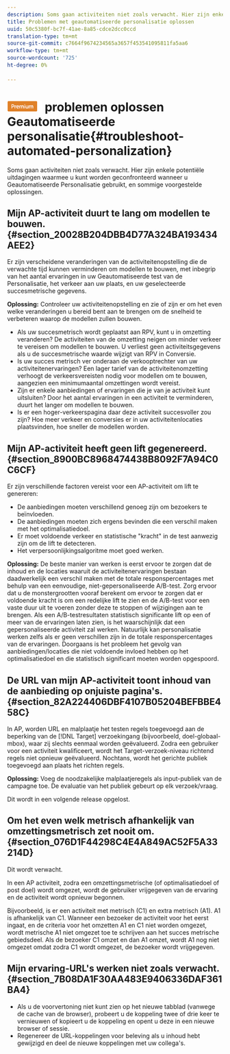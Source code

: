 ```yaml
---
description: Soms gaan activiteiten niet zoals verwacht. Hier zijn enkele potentiële uitdagingen waarmee u kunt worden geconfronteerd wanneer u Geautomatiseerde Personalisatie gebruikt, en sommige voorgestelde oplossingen.
title: Problemen met geautomatiseerde personalisatie oplossen
uuid: 50c5380f-bc7f-41ae-8a85-cdce2dcc0ccd
translation-type: tm+mt
source-git-commit: c7664f9674234565a3657f453541095811fa5aa6
workflow-type: tm+mt
source-wordcount: '725'
ht-degree: 0%

---
```



# ![PREMIUM](/help/assets/premium.png) problemen oplossen Geautomatiseerde personalisatie{#troubleshoot-automated-personalization}

Soms gaan activiteiten niet zoals verwacht. Hier zijn enkele potentiële uitdagingen waarmee u kunt worden geconfronteerd wanneer u Geautomatiseerde Personalisatie gebruikt, en sommige voorgestelde oplossingen.

## Mijn AP-activiteit duurt te lang om modellen te bouwen. {#section_20028B204DBB4D77A324BA193434AEE2}

Er zijn verscheidene veranderingen van de activiteitenopstelling die de verwachte tijd kunnen verminderen om modellen te bouwen, met inbegrip van het aantal ervaringen in uw Geautomatiseerde test van de Personalisatie, het verkeer aan uw plaats, en uw geselecteerde succesmetrische gegevens.

**Oplossing:** Controleer uw activiteitenopstelling en zie of zijn er om het even welke veranderingen u bereid bent aan te brengen om de snelheid te verbeteren waarop de modellen zullen bouwen.

* Als uw succesmetrisch wordt geplaatst aan RPV, kunt u in omzetting veranderen? De activiteiten van de omzetting neigen om minder verkeer te vereisen om modellen te bouwen. U verliest geen activiteitsgegevens als u de succesmetrische waarde wijzigt van RPV in Conversie.
* Is uw succes metrisch ver onderaan de verkooptrechter van uw activiteitenervaringen? Een lager tarief van de activiteitenomzetting verhoogt de verkeersvereisten nodig voor modellen om te bouwen, aangezien een minimumaantal omzettingen wordt vereist.
* Zijn er enkele aanbiedingen of ervaringen die je van je activiteit kunt uitsluiten? Door het aantal ervaringen in een activiteit te verminderen, duurt het langer om modellen te bouwen.
* Is er een hoger-verkeerspagina daar deze activiteit succesvoller zou zijn? Hoe meer verkeer en conversies er in uw activiteitenlocaties plaatsvinden, hoe sneller de modellen worden.

## Mijn AP-activiteit heeft geen lift gegenereerd. {#section_8900BC8968474438B8092F7A94C0C6CF}

Er zijn verschillende factoren vereist voor een AP-activiteit om lift te genereren:

* De aanbiedingen moeten verschillend genoeg zijn om bezoekers te beïnvloeden.
* De aanbiedingen moeten zich ergens bevinden die een verschil maken met het optimalisatiedoel.
* Er moet voldoende verkeer en statistische &quot;kracht&quot; in de test aanwezig zijn om de lift te detecteren.
* Het verpersoonlijkingsalgoritme moet goed werken.

**Oplossing:** De beste manier van werken is eerst ervoor te zorgen dat de inhoud en de locaties waaruit de activiteitenervaringen bestaan daadwerkelijk een verschil maken met de totale responspercentages met behulp van een eenvoudige, niet-gepersonaliseerde A/B-test. Zorg ervoor dat u de monstergrootten vooraf berekent om ervoor te zorgen dat er voldoende kracht is om een redelijke lift te zien en de A/B-test voor een vaste duur uit te voeren zonder deze te stoppen of wijzigingen aan te brengen. Als een A/B-testresultaten statistisch significante lift op een of meer van de ervaringen laten zien, is het waarschijnlijk dat een gepersonaliseerde activiteit zal werken. Natuurlijk kan personalisatie werken zelfs als er geen verschillen zijn in de totale responspercentages van de ervaringen. Doorgaans is het probleem het gevolg van aanbiedingen/locaties die niet voldoende invloed hebben op het optimalisatiedoel en die statistisch significant moeten worden opgespoord.

## De URL van mijn AP-activiteit toont inhoud van de aanbieding op onjuiste pagina&#39;s. {#section_82A224406DBF4107B05204BEFBBE458C}

In AP, worden URL en malplaatje het testen regels toegevoegd aan de beperking van de [!DNL Target] verzoekingang (bijvoorbeeld, doel-globaal-mbox), waar zij slechts eenmaal worden geëvalueerd. Zodra een gebruiker voor een activiteit kwalificeert, wordt het Target-verzoek-niveau richtend regels niet opnieuw geëvalueerd. Nochtans, wordt het gerichte publiek toegevoegd aan plaats het richten regels.

**Oplossing:** Voeg de noodzakelijke malplaatjeregels als input-publiek van de campagne toe. De evaluatie van het publiek gebeurt op elk verzoek/vraag.

Dit wordt in een volgende release opgelost.

## Om het even welk metrisch afhankelijk van omzettingsmetrisch zet nooit om. {#section_076D1F44298C4E4A849AC52F5A33214D}

Dit wordt verwacht.

In een AP activiteit, zodra een omzettingsmetrische (of optimalisatiedoel of post doel) wordt omgezet, wordt de gebruiker vrijgegeven van de ervaring en de activiteit wordt opnieuw begonnen.

Bijvoorbeeld, is er een activiteit met metrisch (C1) en extra metrisch (A1). A1 is afhankelijk van C1. Wanneer een bezoeker de activiteit voor het eerst ingaat, en de criteria voor het omzetten A1 en C1 niet worden omgezet, wordt metrische A1 niet omgezet toe te schrijven aan het succes metrische gebiedsdeel. Als de bezoeker C1 omzet en dan A1 omzet, wordt A1 nog niet omgezet omdat zodra C1 wordt omgezet, de bezoeker wordt vrijgegeven.

## Mijn ervaring-URL&#39;s werken niet zoals verwacht. {#section_7B08DA1F30AA483E9406336DAF361BA4}

* Als u de voorvertoning niet kunt zien op het nieuwe tabblad (vanwege de cache van de browser), probeert u de koppeling twee of drie keer te vernieuwen of kopieert u de koppeling en opent u deze in een nieuwe browser of sessie.
* Regenereer de URL-koppelingen voor beleving als u inhoud hebt gewijzigd en deel de nieuwe koppelingen met uw collega&#39;s.

